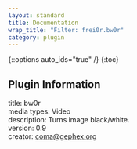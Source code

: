 ```yaml
---
layout: standard
title: Documentation
wrap_title: "Filter: frei0r.bw0r"
category: plugin
---
```

{::options auto_ids="true" /}
{:toc}

## Plugin Information

title: bw0r  
media types:
Video  
description: Turns image black/white.  
version: 0.9  
creator: coma@gephex.org  
